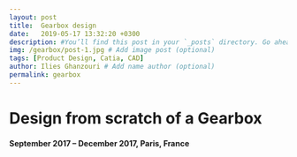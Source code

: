 ```yaml
---
layout: post
title:  Gearbox design
date:   2019-05-17 13:32:20 +0300
description: #You’ll find this post in your `_posts` directory. Go ahead and edit it and re-build the site to see your changes. # Add post description (optional)
img: /gearbox/post-1.jpg # Add image post (optional)
tags: [Product Design, Catia, CAD]
author: Ilies Ghanzouri # Add name author (optional)
permalink: gearbox
---
```


# Design from scratch of a Gearbox
#### September 2017 – December 2017, Paris, France
